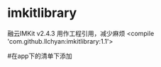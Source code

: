 # imkitlibrary
融云IMKit v2.4.3
用作工程引用，减少麻烦
<compile 'com.github.llchyan:imkitlibrary:1.1'>

#在app下的清单下添加
<meta-data
    android:name="RONG_CLOUD_APP_KEY"
    android:value="<!--你的key-->"/>

